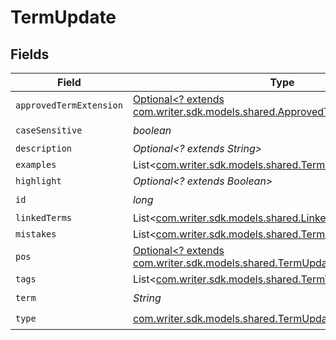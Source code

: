 # TermUpdate


## Fields

| Field                                                                                                                              | Type                                                                                                                               | Required                                                                                                                           | Description                                                                                                                        |
| ---------------------------------------------------------------------------------------------------------------------------------- | ---------------------------------------------------------------------------------------------------------------------------------- | ---------------------------------------------------------------------------------------------------------------------------------- | ---------------------------------------------------------------------------------------------------------------------------------- |
| `approvedTermExtension`                                                                                                            | [Optional<? extends com.writer.sdk.models.shared.ApprovedTermExtensionCreate>](../../models/shared/ApprovedTermExtensionCreate.md) | :heavy_minus_sign:                                                                                                                 | N/A                                                                                                                                |
| `caseSensitive`                                                                                                                    | *boolean*                                                                                                                          | :heavy_check_mark:                                                                                                                 | N/A                                                                                                                                |
| `description`                                                                                                                      | *Optional<? extends String>*                                                                                                       | :heavy_minus_sign:                                                                                                                 | N/A                                                                                                                                |
| `examples`                                                                                                                         | List<[com.writer.sdk.models.shared.TermExampleCreate](../../models/shared/TermExampleCreate.md)>                                   | :heavy_minus_sign:                                                                                                                 | N/A                                                                                                                                |
| `highlight`                                                                                                                        | *Optional<? extends Boolean>*                                                                                                      | :heavy_minus_sign:                                                                                                                 | N/A                                                                                                                                |
| `id`                                                                                                                               | *long*                                                                                                                             | :heavy_check_mark:                                                                                                                 | N/A                                                                                                                                |
| `linkedTerms`                                                                                                                      | List<[com.writer.sdk.models.shared.LinkedTermCreate](../../models/shared/LinkedTermCreate.md)>                                     | :heavy_minus_sign:                                                                                                                 | N/A                                                                                                                                |
| `mistakes`                                                                                                                         | List<[com.writer.sdk.models.shared.TermMistakeCreate](../../models/shared/TermMistakeCreate.md)>                                   | :heavy_minus_sign:                                                                                                                 | N/A                                                                                                                                |
| `pos`                                                                                                                              | [Optional<? extends com.writer.sdk.models.shared.TermUpdatePos>](../../models/shared/TermUpdatePos.md)                             | :heavy_minus_sign:                                                                                                                 | N/A                                                                                                                                |
| `tags`                                                                                                                             | List<[com.writer.sdk.models.shared.TermTagCreate](../../models/shared/TermTagCreate.md)>                                           | :heavy_minus_sign:                                                                                                                 | N/A                                                                                                                                |
| `term`                                                                                                                             | *String*                                                                                                                           | :heavy_check_mark:                                                                                                                 | N/A                                                                                                                                |
| `type`                                                                                                                             | [com.writer.sdk.models.shared.TermUpdateType](../../models/shared/TermUpdateType.md)                                               | :heavy_check_mark:                                                                                                                 | N/A                                                                                                                                |